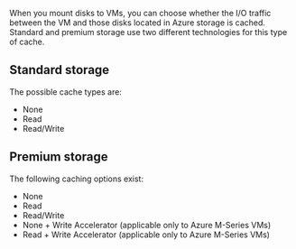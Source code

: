 



When you mount disks to VMs, you can choose whether the I/O traffic between the VM and those disks located in Azure storage is cached. Standard and premium storage use two different technologies for this type of cache.

## Standard storage

The possible cache types are:

- None
- Read
- Read/Write

## Premium storage

The following caching options exist:

- None
- Read
- Read/Write
- None + Write Accelerator (applicable only to Azure M-Series VMs)
- Read + Write Accelerator (applicable only to Azure M-Series VMs)
